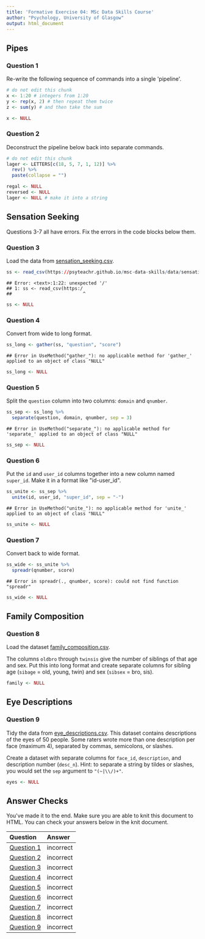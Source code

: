 ```yaml
---
title: 'Formative Exercise 04: MSc Data Skills Course'
author: "Psychology, University of Glasgow"
output: html_document
---
```




## Pipes

### Question 1

Re-write the following sequence of commands into a single 'pipeline'.


```r
# do not edit this chunk
x <- 1:20 # integers from 1:20
y <- rep(x, 2) # then repeat them twice
z <- sum(y) # and then take the sum
```


```r
x <- NULL
```

### Question 2

Deconstruct the pipeline below back into separate commands.


```r
# do not edit this chunk
lager <- LETTERS[c(18, 5, 7, 1, 12)] %>%
  rev() %>%
  paste(collapse = "")
```


```r
regal <- NULL
reversed <- NULL
lager <- NULL # make it into a string
```


## Sensation Seeking 

Questions 3-7 all have errors. Fix the errors in the code blocks below them.

### Question 3

Load the data from [sensation_seeking.csv](https://psyteachr.github.io/msc-data-skills/data/sensation_seeking.csv).


```r
ss <- read_csv(https://psyteachr.github.io/msc-data-skills/data/sensation_seeking.csv)
```

```
## Error: <text>:1:22: unexpected '/'
## 1: ss <- read_csv(https:/
##                          ^
```


```r
ss <- NULL
```


### Question 4

Convert from wide to long format.

```r
ss_long <- gather(ss, "question", "score")
```

```
## Error in UseMethod("gather_"): no applicable method for 'gather_' applied to an object of class "NULL"
```

    

```r
ss_long <- NULL
```

    
### Question 5

Split the `question` column into two columns: `domain` and `qnumber`.

```r
ss_sep <- ss_long %>%
  separate(question, domain, qnumber, sep = 3)
```

```
## Error in UseMethod("separate_"): no applicable method for 'separate_' applied to an object of class "NULL"
```


```r
ss_sep <- NULL
```

    
### Question 6

Put the `id` and `user_id` columns together into a new column named `super_id`. Make it in a format like "id-user_id".

```r
ss_unite <- ss_sep %>%
  unite(id, user_id, "super_id", sep = "-")
```

```
## Error in UseMethod("unite_"): no applicable method for 'unite_' applied to an object of class "NULL"
```


```r
ss_unite <- NULL
```

 
### Question 7

Convert back to wide format.

```r
ss_wide <- ss_unite %>%
  spreadr(qnumber, score)
```

```
## Error in spreadr(., qnumber, score): could not find function "spreadr"
```


```r
ss_wide <- NULL
```

## Family Composition

### Question 8

Load the dataset [family_composition.csv](https://psyteachr.github.io/msc-data-skills/data/family_composition.csv).

The columns `oldbro` through `twinsis` give the number of siblings of that age and sex. Put this into long format and create separate columns for sibling age (`sibage` = old, young, twin) and sex (`sibsex` = bro, sis).


```r
family <- NULL
```


## Eye Descriptions

### Question 9

Tidy the data from [eye_descriptions.csv](https://psyteachr.github.io/msc-data-skills/data/eye_descriptions.csv). This dataset contains descriptions of the eyes of 50 people. Some raters wrote more than one description per face (maximum 4), separated by commas, semicolons, or slashes. 

Create a dataset with separate columns for `face_id`, `description`, and description number (`desc_n`). Hint: to separate a string by tildes or slashes, you would set the `sep` argument to `"(~|\\/)+"`.
    

```r
eyes <- NULL
```

## Answer Checks

You've made it to the end. Make sure you are able to knit this document to HTML. You can check your answers below in the knit document.


|Question                             |Answer    |
|:------------------------------------|:---------|
|<a href='#question-1'>Question 1</a> |incorrect |
|<a href='#question-2'>Question 2</a> |incorrect |
|<a href='#question-3'>Question 3</a> |incorrect |
|<a href='#question-4'>Question 4</a> |incorrect |
|<a href='#question-5'>Question 5</a> |incorrect |
|<a href='#question-6'>Question 6</a> |incorrect |
|<a href='#question-7'>Question 7</a> |incorrect |
|<a href='#question-8'>Question 8</a> |incorrect |
|<a href='#question-9'>Question 9</a> |incorrect |

